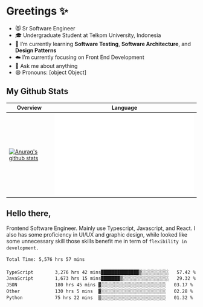 # Greetings ✨
- 😻 Sr Software Engineer
- 🎓 Undergraduate Student at Telkom University, Indonesia
- 🌱 I’m currently learning **Software Testing**, **Software Architecture**, and **Design Patterns**
- ☁️ I’m currently focusing on Front End Development
- 💬 Ask me about anything
- 😄 Pronouns: [object Object]

## My Github Stats

| Overview | Language |
| --- | --- |
|[![Anurag's github stats](https://github-readme-stats.vercel.app/api?username=abui-am&count_private=true)](https://github.com/anuraghazra/github-readme-stats)|![Language](https://raw.githubusercontent.com/abui-am/stats/c6455f656dfce7acd3951e5ec5b25d72af0b2ee3/generated/languages.svg)|

## Hello there, 
Frontend Software Engineer. 
Mainly use Typescript, Javascript, and React. I also has some proficiency in UI/UX and graphic design, while looked like some unnecessary skill those skills benefit me in term of `flexibility in development.`


<!--START_SECTION:waka-->

```txt
Total Time: 5,576 hrs 57 mins

TypeScript        3,276 hrs 42 mins██████████████▒░░░░░░░░░░   57.42 %
JavaScript        1,673 hrs 15 mins███████▒░░░░░░░░░░░░░░░░░   29.32 %
JSON              180 hrs 45 mins ▓░░░░░░░░░░░░░░░░░░░░░░░░   03.17 %
Other             130 hrs 5 mins  ▓░░░░░░░░░░░░░░░░░░░░░░░░   02.28 %
Python            75 hrs 22 mins  ▒░░░░░░░░░░░░░░░░░░░░░░░░   01.32 %
```

<!--END_SECTION:waka-->
